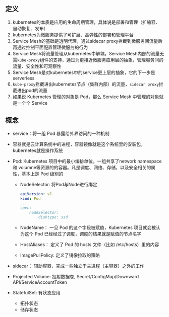 ## 定义

1. kubernetes的本质是应用的生命周期管理，具体说是部署和管理（扩缩容、自动恢复、发布）
2. kubernetes为微服务提供了可扩展、高弹性的部署和管理平台
3. Service Mesh的基础是透明代理，通过sidecar proxy拦截到微服务间流量后再通过控制平面配置管理微服务的行为
4. Service Mesh将流量管理从kubernetes中解耦，Service Mesh内部的流量无需`kube-proxy`组件的支持，通过为更接近微服务应用层的抽象，管理服务间的流量、安全性和可观察性
5. Service Mesh是对kubernetes中的service更上层的抽象，它的下一步是serverless
6. `kube-proxy`拦截进出kubernetes节点（集群内部）的流量，`sidecar proxy`拦截进出pod的流量
7. 如果说 Kubernetes 管理的对象是 Pod，那么 Service Mesh 中管理的对象就是一个个 Service



## 概念

- service：将一组 Pod 暴露给外界访问的一种机制

- 容器就是云计算系统中的进程，容器镜像就是这个系统里的安装包，kubernetes就是操作系统

- Pod: Kubernetes 项目中的最小编排单位。一组共享了network namespace 和 volumne等资源的的容器。凡是调度、网络、存储，以及安全相关的属性，基本上是 Pod 级别的

  - NodeSelector: 将Pod与Node进行绑定

    ```yaml
    apiVersion: v1
    kind: Pod
    ...
    spec: 
    	nodeSelector: 
    		disktype: ssd
    ```

  - NodeName： 一旦 Pod 的这个字段被赋值，Kubernetes 项目就会被认为这个 Pod 已经经过了调度，调度的结果就是赋值的节点名字

  - HostAliases： 定义了 Pod 的 hosts 文件（比如 /etc/hosts）里的内容

  - ImagePullPolicy: 定义了镜像拉取的策略

- sidecar： 辅助容器，完成一些独立于主进程（主容器）之外的工作

- Projected Volume: 投射数据卷, Secret/ConfigMap/Downward API/ServiceAccountToken

- StatefulSet: 有状态应用

  - 拓扑状态
  - 储存状态